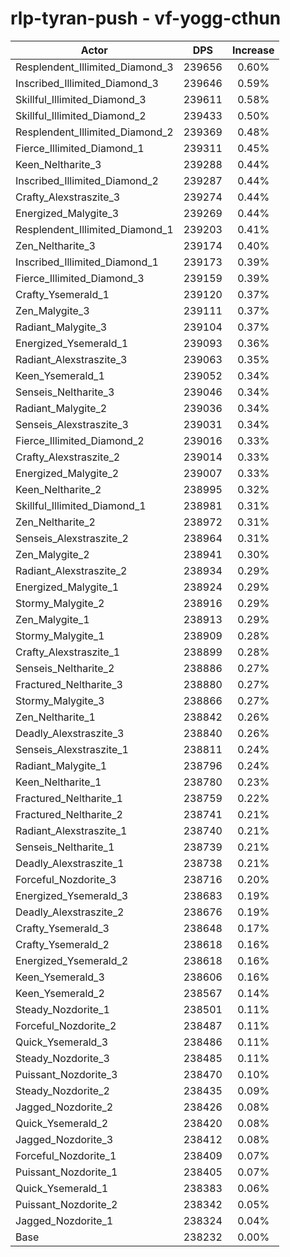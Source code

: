 # rlp-tyran-push - vf-yogg-cthun
| Actor | DPS | Increase |
|---|:---:|:---:|
|Resplendent_Illimited_Diamond_3|239656|0.60%|
|Inscribed_Illimited_Diamond_3|239646|0.59%|
|Skillful_Illimited_Diamond_3|239611|0.58%|
|Skillful_Illimited_Diamond_2|239433|0.50%|
|Resplendent_Illimited_Diamond_2|239369|0.48%|
|Fierce_Illimited_Diamond_1|239311|0.45%|
|Keen_Neltharite_3|239288|0.44%|
|Inscribed_Illimited_Diamond_2|239287|0.44%|
|Crafty_Alexstraszite_3|239274|0.44%|
|Energized_Malygite_3|239269|0.44%|
|Resplendent_Illimited_Diamond_1|239203|0.41%|
|Zen_Neltharite_3|239174|0.40%|
|Inscribed_Illimited_Diamond_1|239173|0.39%|
|Fierce_Illimited_Diamond_3|239159|0.39%|
|Crafty_Ysemerald_1|239120|0.37%|
|Zen_Malygite_3|239111|0.37%|
|Radiant_Malygite_3|239104|0.37%|
|Energized_Ysemerald_1|239093|0.36%|
|Radiant_Alexstraszite_3|239063|0.35%|
|Keen_Ysemerald_1|239052|0.34%|
|Senseis_Neltharite_3|239046|0.34%|
|Radiant_Malygite_2|239036|0.34%|
|Senseis_Alexstraszite_3|239031|0.34%|
|Fierce_Illimited_Diamond_2|239016|0.33%|
|Crafty_Alexstraszite_2|239014|0.33%|
|Energized_Malygite_2|239007|0.33%|
|Keen_Neltharite_2|238995|0.32%|
|Skillful_Illimited_Diamond_1|238981|0.31%|
|Zen_Neltharite_2|238972|0.31%|
|Senseis_Alexstraszite_2|238964|0.31%|
|Zen_Malygite_2|238941|0.30%|
|Radiant_Alexstraszite_2|238934|0.29%|
|Energized_Malygite_1|238924|0.29%|
|Stormy_Malygite_2|238916|0.29%|
|Zen_Malygite_1|238913|0.29%|
|Stormy_Malygite_1|238909|0.28%|
|Crafty_Alexstraszite_1|238899|0.28%|
|Senseis_Neltharite_2|238886|0.27%|
|Fractured_Neltharite_3|238880|0.27%|
|Stormy_Malygite_3|238866|0.27%|
|Zen_Neltharite_1|238842|0.26%|
|Deadly_Alexstraszite_3|238840|0.26%|
|Senseis_Alexstraszite_1|238811|0.24%|
|Radiant_Malygite_1|238796|0.24%|
|Keen_Neltharite_1|238780|0.23%|
|Fractured_Neltharite_1|238759|0.22%|
|Fractured_Neltharite_2|238741|0.21%|
|Radiant_Alexstraszite_1|238740|0.21%|
|Senseis_Neltharite_1|238739|0.21%|
|Deadly_Alexstraszite_1|238738|0.21%|
|Forceful_Nozdorite_3|238716|0.20%|
|Energized_Ysemerald_3|238683|0.19%|
|Deadly_Alexstraszite_2|238676|0.19%|
|Crafty_Ysemerald_3|238648|0.17%|
|Crafty_Ysemerald_2|238618|0.16%|
|Energized_Ysemerald_2|238618|0.16%|
|Keen_Ysemerald_3|238606|0.16%|
|Keen_Ysemerald_2|238567|0.14%|
|Steady_Nozdorite_1|238501|0.11%|
|Forceful_Nozdorite_2|238487|0.11%|
|Quick_Ysemerald_3|238486|0.11%|
|Steady_Nozdorite_3|238485|0.11%|
|Puissant_Nozdorite_3|238470|0.10%|
|Steady_Nozdorite_2|238435|0.09%|
|Jagged_Nozdorite_2|238426|0.08%|
|Quick_Ysemerald_2|238420|0.08%|
|Jagged_Nozdorite_3|238412|0.08%|
|Forceful_Nozdorite_1|238409|0.07%|
|Puissant_Nozdorite_1|238405|0.07%|
|Quick_Ysemerald_1|238383|0.06%|
|Puissant_Nozdorite_2|238342|0.05%|
|Jagged_Nozdorite_1|238324|0.04%|
|Base|238232|0.00%|
